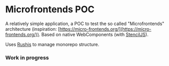 # Microfrontends POC

A relatively simple application, a POC to test the so called "Microfrontends" architecture (inspiration: [https://micro-frontends.org/](https://micro-frontends.org/)).
Based on native WebComponents (with [StencilJS](https://stenciljs.com/)).

Uses [Rushjs](https://rushjs.io/) to manage monorepo structure.


### Work in progress
